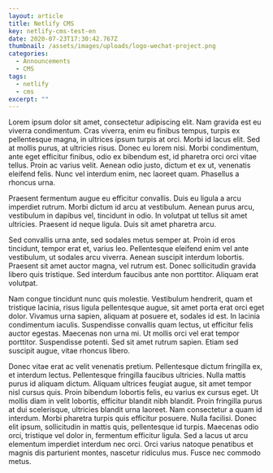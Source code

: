 ```yaml
---
layout: article
title: Netlify CMS
key: netlify-cms-test-en
date: 2020-07-23T17:30:42.767Z
thumbnail: /assets/images/uploads/logo-wechat-project.png
categories:
  - Announcements
  - CMS
tags:
  - netlify
  - cms
excerpt: ""
---
```

Lorem ipsum dolor sit amet, consectetur adipiscing elit. Nam gravida est eu viverra condimentum. Cras viverra, enim eu finibus tempus, turpis ex pellentesque magna, in ultrices ipsum turpis at orci. Morbi id lacus elit. Sed at mollis purus, at ultricies risus. Donec eu lorem nisi. Morbi condimentum, ante eget efficitur finibus, odio ex bibendum est, id pharetra orci orci vitae tellus. Proin ac varius velit. Aenean odio justo, dictum et ex ut, venenatis eleifend felis. Nunc vel interdum enim, nec laoreet quam. Phasellus a rhoncus urna.

Praesent fermentum augue eu efficitur convallis. Duis eu ligula a arcu imperdiet rutrum. Morbi dictum id arcu at vestibulum. Aenean purus arcu, vestibulum in dapibus vel, tincidunt in odio. In volutpat ut tellus sit amet ultricies. Praesent id neque ligula. Duis sit amet pharetra arcu.

Sed convallis urna ante, sed sodales metus semper at. Proin id eros tincidunt, tempor erat et, varius leo. Pellentesque eleifend enim vel ante vestibulum, ut sodales arcu viverra. Aenean suscipit interdum lobortis. Praesent sit amet auctor magna, vel rutrum est. Donec sollicitudin gravida libero quis tristique. Sed interdum faucibus ante non porttitor. Aliquam erat volutpat.

Nam congue tincidunt nunc quis molestie. Vestibulum hendrerit, quam et tristique lacinia, risus ligula pellentesque augue, sit amet porta erat orci eget dolor. Vivamus urna sapien, aliquam at posuere et, sodales id est. In lacinia condimentum iaculis. Suspendisse convallis quam lectus, ut efficitur felis auctor egestas. Maecenas non urna mi. Ut mollis orci vel erat tempor porttitor. Suspendisse potenti. Sed sit amet rutrum sapien. Etiam sed suscipit augue, vitae rhoncus libero.

Donec vitae erat ac velit venenatis pretium. Pellentesque dictum fringilla ex, et interdum lectus. Pellentesque fringilla faucibus ultricies. Nulla mattis purus id aliquam dictum. Aliquam ultrices feugiat augue, sit amet tempor nisl cursus quis. Proin bibendum lobortis felis, eu varius ex cursus eget. Ut mollis diam in velit lobortis, efficitur blandit nibh blandit. Proin fringilla purus at dui scelerisque, ultricies blandit urna laoreet. Nam consectetur a quam id interdum. Morbi pharetra turpis quis efficitur posuere. Nulla facilisi. Donec elit ipsum, sollicitudin in mattis quis, pellentesque id turpis. Maecenas odio orci, tristique vel dolor in, fermentum efficitur ligula. Sed a lacus ut arcu elementum imperdiet interdum nec orci. Orci varius natoque penatibus et magnis dis parturient montes, nascetur ridiculus mus. Fusce nec commodo metus.